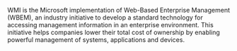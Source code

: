 WMI is the Microsoft implementation of Web-Based Enterprise Management (WBEM), an industry initiative to develop a standard technology for accessing management information in an enterprise environment. This initiative helps companies lower their total cost of ownership by enabling powerful management of systems, applications and devices.